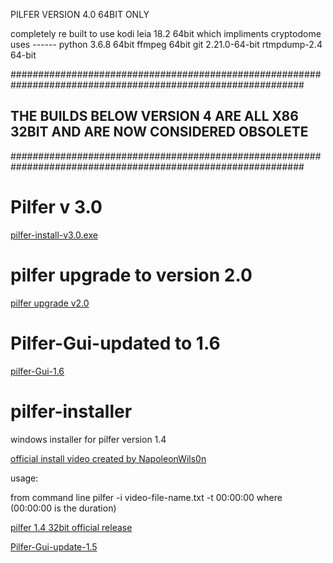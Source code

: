 
PILFER VERSION 4.0 64BIT ONLY 

completely re built to use kodi leia 18.2 64bit which impliments cryptodome
uses ------
python 3.6.8 64bit
ffmpeg 64bit
git 2.21.0-64-bit
rtmpdump-2.4 64-bit 



#############################################################################################################
## THE BUILDS BELOW VERSION 4 ARE ALL X86 32BIT AND ARE NOW CONSIDERED OBSOLETE 
#############################################################################################################
# Pilfer v 3.0

<a href='https://github.com/t3rmin8tor/pilfer-installer/releases/download/v3.0/pilfer-install-v3.0.exe'>pilfer-install-v3.0.exe</a>
# pilfer upgrade to version 2.0

<a href="https://github.com/t3rmin8tor/pilfer-installer/releases/download/2.0/pilfer-upgrade-v2.0.exe">pilfer upgrade v2.0</a>


# Pilfer-Gui-updated to 1.6

<a href='https://github.com/t3rmin8tor/pilfer-installer/releases/download/1.6/pilfer-gui-update-1.6.exe'>pilfer-Gui-1.6</a>




# pilfer-installer
windows installer for pilfer version 1.4

 

<a href='https://www.youtube.com/watch?v=I73WyQw1d4U'>official install video created by NapoleonWils0n</a>

usage:

from command line
pilfer -i video-file-name.txt -t 00:00:00 where (00:00:00 is the duration)

<a href='https://github.com/t3rmin8tor/pilfer-installer/releases/download/1.4/pilfer-1.4-install-32bit.exe'>pilfer 1.4 32bit official release</a>

<a href='https://github.com/t3rmin8tor/pilfer-installer/releases/tag/1.5'>Pilfer-Gui-update-1.5</a>
